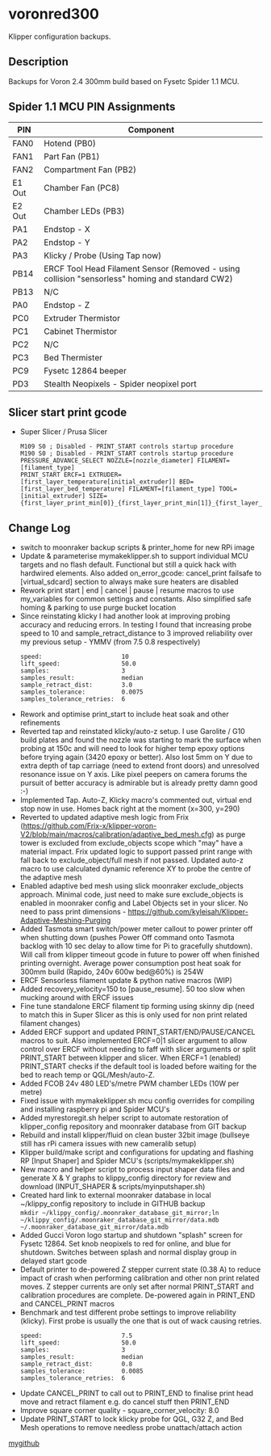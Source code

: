 # voronred300

Klipper configuration backups.

## Description

Backups for Voron 2.4 300mm build based on Fysetc Spider 1.1 MCU.

## Spider 1.1 MCU PIN Assignments

|PIN|Component
|-|-
|FAN0|     Hotend (PB0)
|FAN1|     Part Fan (PB1)
|FAN2|     Compartment Fan (PB2)
|E1 Out|   Chamber Fan (PC8)
|E2 Out|   Chamber LEDs (PB3)
|PA1|      Endstop - X
|PA2|      Endstop - Y
|PA3|      Klicky / Probe (Using Tap now)
|PB14|     ERCF Tool Head Filament Sensor (Removed - using collision "sensorless" homing and standard CW2)
|PB13|     N/C
|PA0|      Endstop - Z 
|PC0|      Extruder Thermistor
|PC1|      Cabinet Thermistor
|PC2|      N/C
|PC3|      Bed Thermister
|PC9|      Fysetc 12864 beeper
|PD3|      Stealth Neopixels - Spider neopixel port

## Slicer start print gcode

* Super Slicer / Prusa Slicer <br>
  ```
  M109 S0 ; Disabled - PRINT_START controls startup procedure
  M190 S0 ; Disabled - PRINT_START controls startup procedure
  PRESSURE_ADVANCE_SELECT NOZZLE=[nozzle_diameter] FILAMENT=[filament_type]
  PRINT_START ERCF=1 EXTRUDER=[first_layer_temperature[initial_extruder]] BED=[first_layer_bed_temperature] FILAMENT=[filament_type] TOOL=[initial_extruder] SIZE={first_layer_print_min[0]}_{first_layer_print_min[1]}_{first_layer_print_max[0]}_{first_layer_print_max[1]}
  ``` 

## Change Log


* switch to moonraker backup scripts & printer_home for new RPi image
* Update & parameterise mymakeklipper.sh to support individual MCU targets and no flash default. Functional but still a quick hack with hardwired elements. Also added on_error_gcode: cancel_print failsafe to [virtual_sdcard] section to always make sure heaters are disabled
* Rework print start | end | cancel | pause | resume macros to use my_variables for common settings and constants. Also simplified safe homing & parking to use purge bucket location 
* Since reinstating klicky I had another look at improving probing accuracy and reducing errors. In testing I found that increasing probe speed to 10 and sample_retract_distance to 3 improved reliability over my previous setup - YMMV (from 7.5 0.8 respectively)
  ```
  speed:                      10
  lift_speed:                 50.0  
  samples:                    3
  samples_result:             median
  sample_retract_dist:        3.0
  samples_tolerance:          0.0075
  samples_tolerance_retries:  6
* Rework and optimise print_start to include heat soak and other refinements
* Reverted tap and reinstated klicky/auto-z setup. I use Garolite / G10 build plates and found the nozzle was starting to mark the surface when probing at 150c and will need to look for higher temp epoxy options before trying again (3420 epoxy or better). Also lost 5mm on Y due to extra depth of tap carriage (need to extend front doors) and unresolved resonance issue on Y axis.  Like pixel peepers on camera forums the pursuit of better accuracy is admirable but is already pretty damn good :-)
* Implemented Tap.  Auto-Z, Klicky macro's commented out, virtual end stop now in use.  Homes back right at the moment (x=300, y=290)
* Reverted to updated adaptive mesh logic from Frix (https://github.com/Frix-x/klipper-voron-V2/blob/main/macros/calibration/adaptive_bed_mesh.cfg) as purge tower is excluded from exclude_objects scope which "may" have a material impact.  Frix updated logic to support passed print range with fall back to exclude_object/full mesh if not passed.  Updated auto-z macro to use calculated dynamic reference XY to probe the centre of the adaptive mesh
* Enabled adaptive bed mesh using slick moonraker exclude_objects approach. Minimal code, just need to make sure exclude_objects is enabled in moonraker config and Label Objects set in your slicer. No need to pass print dimensions - https://github.com/kyleisah/Klipper-Adaptive-Meshing-Purging
* Added Tasmota smart switch/power meter callout to power printer off when shutting down (pushes Power Off command onto Tasmota backlog with 10 sec delay to allow time for Pi to gracefully shutdown). Will call from klipper timeout gcode in future to power off when finished printing overnight. Average power consumption post heat soak for 300mm build (Rapido, 240v 600w bed@60%) is 254W
* ERCF Sensorless filament update & python native macros (WIP)
* Added recovery_velocity=150 to [pause_resume]. 50 too slow when mucking around with ERCF issues
* Fine tune standalone ERCF filament tip forming using skinny dip (need to match this in Super Slicer as this is only used for non print related filament changes)
* Added ERCF support and updated PRINT_START/END/PAUSE/CANCEL macros to suit. Also implemented ERCF=0|1 slicer argument to allow control over ERCF without needing to faff with slicer arguments or split PRINT_START between klipper and slicer. When ERCF=1 (enabled) PRINT_START checks if the default tool is loaded before waiting for the bed to reach temp or QGL/Mesh/auto-Z.      
* Added FCOB 24v 480 LED's/metre PWM chamber LEDs (10W per metre)
* Fixed issue with mymakeklipper.sh mcu config overrides for compiling and installing raspberry pi and Spider MCU's 
* Added myrestoregit.sh helper script to automate restoration of klipper_config repository and moonraker database from GIT backup
* Rebuild and install klipper/fluid on clean buster 32bit image (bullseye still has rPi camera issues with new cameralib setup)
* Klipper build/make script and configurations for updating and flashing RP [Input Shaper] and Spider MCU's (scripts/mymakeklipper.sh)
* New macro and helper script to process input shaper data files and generate X & Y graphs to klippy_config directory for review and download (INPUT_SHAPER & scripts/myinputshaper.sh)
* Created hard link to external moonraker database in local ~/klippy_config repository to include in GITHUB backup <br>
```mkdir ~/klippy_config/.moonraker_database_git_mirror;ln ~/klippy_config/.moonraker_database_git_mirror/data.mdb ~/.moonraker_database_git_mirror/data.mdb```
* Added Gucci Voron logo startup and shutdown "splash" screen for Fysetc 12864. Set knob neopixels to red for online, and blue for shutdown.  Switches between splash and normal display group in delayed start gcode 
* Default printer to de-powered Z stepper current state (0.38 A) to reduce impact of crash when performing calibration and other non print related moves. Z stepper currents are only set after normal PRINT_START and calibration procedures are complete. De-powered again in PRINT_END and CANCEL_PRINT macros
* Benchmark and test different probe settings to improve reliability (klicky). First probe is usually the one that is out of wack causing retries. <br>
  ```
  speed:                      7.5
  lift_speed:                 50.0
  samples:                    3
  samples_result:             median
  sample_retract_dist:        0.8
  samples_tolerance:          0.0085
  samples_tolerance_retries:  6
* Update CANCEL_PRINT to call out to PRINT_END to finalise print head move and retract filament e.g. do cancel stuff then PRINT_END
* Improve square corner quality - square_corner_velocity: 8.0
* Update PRINT_START to lock klicky probe for QGL, G32 Z, and Bed Mesh operations to remove needless probe unattach/attach action 

[mygithub](https://github.com/nigelpjames)

